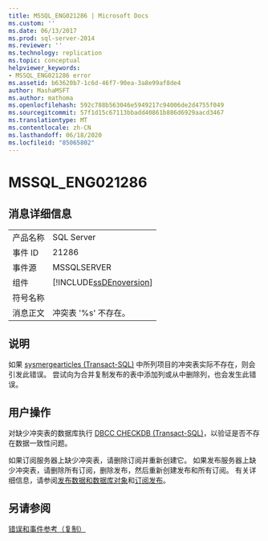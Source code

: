 ```yaml
---
title: MSSQL_ENG021286 | Microsoft Docs
ms.custom: ''
ms.date: 06/13/2017
ms.prod: sql-server-2014
ms.reviewer: ''
ms.technology: replication
ms.topic: conceptual
helpviewer_keywords:
- MSSQL_ENG021286 error
ms.assetid: b63620b7-1c6d-46f7-90ea-3a8e99af8de4
author: MashaMSFT
ms.author: mathoma
ms.openlocfilehash: 592c788b563046e5949217c94006de2d4755f049
ms.sourcegitcommit: 57f1d15c67113bbadd40861b886d6929aacd3467
ms.translationtype: MT
ms.contentlocale: zh-CN
ms.lasthandoff: 06/18/2020
ms.locfileid: "85065802"
---
```

# <a name="mssql_eng021286"></a>MSSQL_ENG021286
    
## <a name="message-details"></a>消息详细信息  
  
|||  
|-|-|  
|产品名称|SQL Server|  
|事件 ID|21286|  
|事件源|MSSQLSERVER|  
|组件|[!INCLUDE[ssDEnoversion](../../includes/ssdenoversion-md.md)]|  
|符号名称||  
|消息正文|冲突表 '%s' 不存在。|  
  
## <a name="explanation"></a>说明  
 如果 [sysmergearticles (Transact-SQL)](/sql/relational-databases/system-tables/sysmergearticles-transact-sql) 中所列项目的冲突表实际不存在，则会引发此错误。 尝试向为合并复制发布的表中添加列或从中删除列，也会发生此错误。  
  
## <a name="user-action"></a>用户操作  
 对缺少冲突表的数据库执行 [DBCC CHECKDB (Transact-SQL)](/sql/t-sql/database-console-commands/dbcc-checkdb-transact-sql)，以验证是否不存在数据一致性问题。  
  
 如果订阅服务器上缺少冲突表，请删除订阅并重新创建它。 如果发布服务器上缺少冲突表，请删除所有订阅，删除发布，然后重新创建发布和所有订阅。 有关详细信息，请参阅[发布数据和数据库对象](publish/publish-data-and-database-objects.md)和[订阅发布](subscribe-to-publications.md)。  
  
## <a name="see-also"></a>另请参阅  
 [错误和事件参考（复制）](errors-and-events-reference-replication.md)  
  
  
